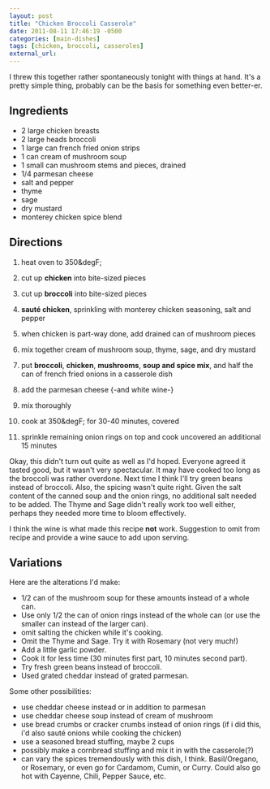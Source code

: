 ```yaml
---
layout: post
title: "Chicken Broccoli Casserole"
date: 2011-08-11 17:46:19 -0500
categories: [main-dishes]
tags: [chicken, broccoli, casseroles]
external_url: 
---
```

I threw this together rather spontaneously tonight with things at hand. It's a pretty simple thing, probably can be the basis for something even better-er.


## Ingredients
* 2 large chicken breasts
* 2 large heads broccoli
* 1 large can french fried onion strips
* 1 can cream of mushroom soup
* 1 small can mushroom stems and pieces, drained
* 1/4 parmesan cheese
* salt and pepper
* thyme
* sage
* dry mustard
* monterey chicken spice blend


## Directions

1.  heat oven to 350&degF;

1.  cut up **chicken** into bite-sized pieces

1.  cut up **broccoli** into bite-sized pieces

1.  **sauté chicken**, sprinkling with monterey chicken seasoning, salt and pepper

1.  when chicken is part-way done, add drained can of mushroom pieces

1.  mix together cream of mushroom soup, thyme, sage, and dry mustard

1.  put **broccoli**, **chicken**, **mushrooms**, **soup and spice mix**, and half the can of french fried onions in a casserole dish

1.  add the parmesan cheese {-and white wine-}

1.  mix thoroughly

1.  cook at 350&degF; for 30-40 minutes, covered

1.  sprinkle remaining onion rings on top and cook uncovered an additional 15 minutes


Okay, this didn't turn out quite as well as I'd hoped. Everyone agreed
it tasted good, but it wasn't very spectacular. It may have cooked too
long as the broccoli was rather overdone. Next time I think I'll try
green beans instead of broccoli. Also, the spicing wasn't quite
right. Given the salt content of the canned soup and the onion rings,
no additional salt needed to be added. The Thyme and Sage didn't
really work too well either, perhaps they needed more time to bloom
effectively.

I think the wine is what made this recipe **not** work. Suggestion to
omit from recipe and provide a wine sauce to add upon serving.

## Variations

Here are the alterations I'd make:

* 1/2 can of the mushroom soup for these amounts instead of a whole can.
* Use only 1/2 the can of onion rings instead of the whole can (or use the smaller can instead of the larger can).
* omit salting the chicken while it's cooking.
* Omit the Thyme and Sage. Try it with Rosemary (not very much!)
* Add a little garlic powder.
* Cook it for less time (30 minutes first part, 10 minutes second part).
* Try fresh green beans instead of broccoli.
* Used grated cheddar instead of grated parmesan.

Some other possibilities:

* use cheddar cheese instead or in addition to parmesan
* use cheddar cheese soup instead of cream of mushroom
* use bread crumbs or cracker crumbs instead of onion rings (if i did this, i'd also sauté onions while cooking the chicken)
* use a seasoned bread stuffing, maybe 2 cups
* possibly make a cornbread stuffing and mix it in with the casserole(?)
* can vary the spices tremendously with this dish, I think. Basil/Oregano, or Rosemary, or even go for Cardamom, Cumin, or Curry. Could also go hot with Cayenne, Chili, Pepper Sauce, etc.

